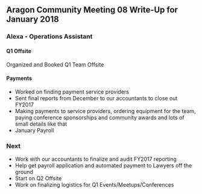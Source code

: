 ## Aragon Community Meeting 08 Write-Up for January 2018

### Alexa - Operations Assistant

#### Q1 Offsite
Organized and Booked Q1 Team Offsite

#### Payments
- Worked on finding payment service providers
- Sent final reports from December to our accountants to close out FY2017
- Making payments to service providers, ordering equipment for the team, paying conference sponsorships and community awards and lots of small details like that
- January Payroll

### Next

- Work with our accountants to finalize and audit FY2017 reporting
- Help get payroll application and automated payment to Lawyers off the ground
- Start on Q2 Offsite
- Work on finalizing logistics for Q1 Events/Meetups/Conferences

